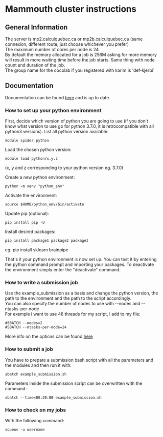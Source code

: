 # Mammouth cluster instructions

## General Information

The server is mp2.calculquebec.ca or mp2b.calculquebec.ca (same connexion, different route, just choose whichever you prefer)  
The maximum number of cores per node is 24  
By default the memory allocated for a job is 256M asking for more memory will result in more waiting time before the job starts. Same thing with node count and duration of the job.  
The group name for the cocolab if you registered with karim is 'def-kjerbi'

## Documentation

Documentation can be found [here][mammoth doc] and is up to date.

### How to set up your python environment

First, decide which version of python you are going to use (if you don't know what version to use go for python 3.7.0, it is retrocompatible with all python3 versions). List all python version available:
```
module spider python
```

Load the chosen python version:
```
module load python/x.y.z  
```
(x, y and z corresponding to your python version eg. 3.7.0)

Create a new python environment:
```
python -m venv "python_env"
```

Activate the environment:
```
source $HOME/python_env/bin/activate
```

Update pip (optional):
```
pip install pip -U
```

Install desired packages:
```
pip install package1 package2 package3
```
eg. pip install sklearn brainpipe

That's it your python environment is now set up. You can test it by entering the python command prompt and importing your packages. To deactivate the environment simply enter the "deactivate" command.

### How to write a submission job

Use the example_submission as a basis and change the python version, the path to the environment and the path to the script accordingly.  
You can also specify the number of nodes to use with --nodes and --ntasks-per-node  
For exemple i want to use 48 threads for my script, I add to my file:  
```
#SBATCH --nodes=2  
#SBATCH --ntasks-per-node=24  
```
More info on the options can be found [here][mammoth jobs]

### How to submit a job

You have to prepare a submission bash script with all the parameters and the modules and then run it with:

```
sbatch example_submission.sh
```

Parameters inside the submission script can be overwritten with the command :

```
sbatch --time=00:30:00 example_submission.sh
```

### How to check on my jobs

With the following command:
```
squeue -u username
```

[mammoth doc]: http://wiki.ccs.usherbrooke.ca/Mammouth-Mp2b#Documentation
[mammoth jobs]: https://docs.computecanada.ca/wiki/Running_jobs
